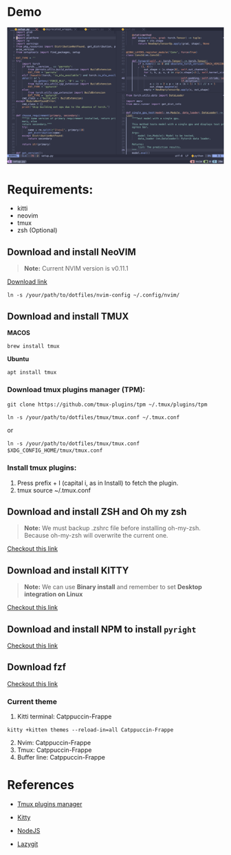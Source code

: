 # Demo

![Demo](./assets/demo.png)

# Requirements:

* kitti
* neovim
* tmux
* zsh (Optional)

## Download and install NeoVIM

> **Note:** Current NVIM version is v0.11.1

[Download link](https://github.com/neovim/neovim/releases)

```
ln -s /your/path/to/dotfiles/nvim-config ~/.config/nvim/
```

## Download and install TMUX 

**MACOS**

```
brew install tmux
```

**Ubuntu**

```
apt install tmux
```

### Download tmux plugins manager (TPM):

```
git clone https://github.com/tmux-plugins/tpm ~/.tmux/plugins/tpm
```

```
ln -s /your/path/to/dotfiles/tmux/tmux.conf ~/.tmux.conf
```

or 

```
ln -s /your/path/to/dotfiles/tmux/tmux.conf $XDG_CONFIG_HOME/tmux/tmux.conf
```

### Install tmux plugins:

1. Press prefix + I (capital i, as in Install) to fetch the plugin.
2. tmux source ~/.tmux.conf

## Download and install ZSH and Oh my zsh

> **Note:** We must backup .zshrc file before installing oh-my-zsh. Because oh-my-zsh will overwrite the current one.

[Checkout this link](https://gist.github.com/n1snt/454b879b8f0b7995740ae04c5fb5b7df)

## Download and install KITTY

> **Note:** We can use **Binary install** and remember to set **Desktop integration on Linux**

[Checkout this link](https://sw.kovidgoyal.net/kitty/binary/)

## Download and install NPM to install `pyright`

[Checkout this link](https://nodejs.org/en/download/)

## Download fzf

[Checkout this link](https://github.com/junegunn/fzf)

### Current theme

1. Kitti terminal: Catppuccin-Frappe

```
kitty +kitten themes --reload-in=all Catppuccin-Frappe
```

2. Nvim: Catppuccin-Frappe
3. Tmux: Catppuccin-Frappe
4. Buffer line: Catppuccin-Frappe

# References

* [Tmux plugins manager](https://github.com/tmux-plugins/tpm)

* [Kitty](https://sw.kovidgoyal.net/kitty/)

* [NodeJS](https://nodejs.org/en)

* [Lazygit](https://github.com/jesseduffield/lazygit)

